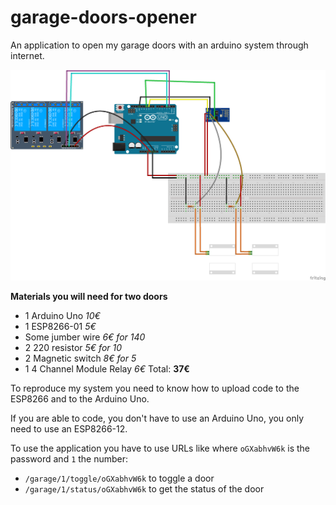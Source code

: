 # garage-doors-opener
An application to open my garage doors with an arduino system through internet.

![schema](schema.png)

**Materials you will need for two doors** 
* 1 Arduino Uno *10€*
* 1 ESP8266-01 *5€*
* Some jumber wire *6€ for 140*
* 2 220 resistor *5€ for 10*
* 2 Magnetic switch *8€ for 5*
* 1 4 Channel Module Relay *6€*
Total: **37€**

To reproduce my system you need to know how to upload code to the ESP8266 and to the Arduino Uno.

If you are able to code, you don't have to use an Arduino Uno, you only need to use an ESP8266-12.

To use the application you have to use URLs like where `oGXabhvW6k` is the password and `1` the number:
* `/garage/1/toggle/oGXabhvW6k` to toggle a door
* `/garage/1/status/oGXabhvW6k` to get the status of the door